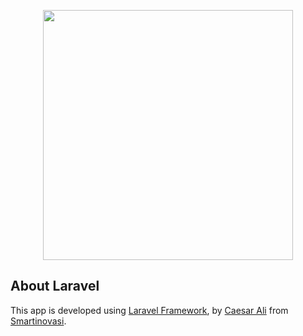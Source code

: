 <p align="center"><a href="https://laravel.com" target="_blank"><img src="https://raw.githubusercontent.com/laravel/art/master/logo-lockup/5%20SVG/2%20CMYK/1%20Full%20Color/laravel-logolockup-cmyk-red.svg" width="400"></a></p>
</p>

## About Laravel

This app is developed using <a href="https://laravel.com" target="_blank">Laravel Framework</a>, by <a href="https://caesarali.com" target="_blank">Caesar Ali</a> from <a href="https://smartinovasi.com" target="_blank">Smartinovasi</a>.
